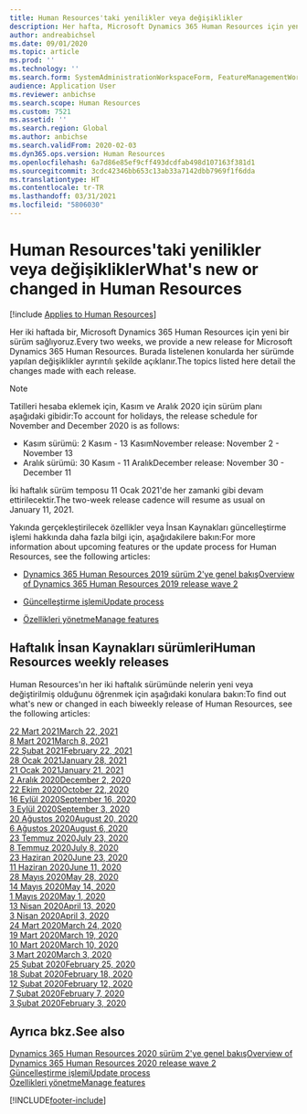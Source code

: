 ```yaml
---
title: Human Resources'taki yenilikler veya değişiklikler
description: Her hafta, Microsoft Dynamics 365 Human Resources için yeni bir sürüm sağlıyoruz. Burada listelenen konularda her hafta yapılan değişiklikler ayrıntılı şekilde açıklanır.
author: andreabichsel
ms.date: 09/01/2020
ms.topic: article
ms.prod: ''
ms.technology: ''
ms.search.form: SystemAdministrationWorkspaceForm, FeatureManagementWorkspace
audience: Application User
ms.reviewer: anbichse
ms.search.scope: Human Resources
ms.custom: 7521
ms.assetid: ''
ms.search.region: Global
ms.author: anbichse
ms.search.validFrom: 2020-02-03
ms.dyn365.ops.version: Human Resources
ms.openlocfilehash: 6a7d86e85ef9cff493dcdfab498d107163f381d1
ms.sourcegitcommit: 3cdc42346bb653c13ab33a7142dbb7969f1f6dda
ms.translationtype: HT
ms.contentlocale: tr-TR
ms.lasthandoff: 03/31/2021
ms.locfileid: "5806030"
---
```

# <a name="whats-new-or-changed-in-human-resources"></a><span data-ttu-id="03190-104">Human Resources'taki yenilikler veya değişiklikler</span><span class="sxs-lookup"><span data-stu-id="03190-104">What's new or changed in Human Resources</span></span>

[!include [Applies to Human Resources](../includes/applies-to-hr.md)]

<span data-ttu-id="03190-105">Her iki haftada bir, Microsoft Dynamics 365 Human Resources için yeni bir sürüm sağlıyoruz.</span><span class="sxs-lookup"><span data-stu-id="03190-105">Every two weeks, we provide a new release for Microsoft Dynamics 365 Human Resources.</span></span> <span data-ttu-id="03190-106">Burada listelenen konularda her sürümde yapılan değişiklikler ayrıntılı şekilde açıklanır.</span><span class="sxs-lookup"><span data-stu-id="03190-106">The topics listed here detail the changes made with each release.</span></span>

>[!NOTE]
><span data-ttu-id="03190-107">Tatilleri hesaba eklemek için, Kasım ve Aralık 2020 için sürüm planı aşağıdaki gibidir:</span><span class="sxs-lookup"><span data-stu-id="03190-107">To account for holidays, the release schedule for November and December 2020 is as follows:</span></span>
>
>- <span data-ttu-id="03190-108">Kasım sürümü: 2 Kasım - 13 Kasım</span><span class="sxs-lookup"><span data-stu-id="03190-108">November release: November 2 - November 13</span></span>
>- <span data-ttu-id="03190-109">Aralık sürümü: 30 Kasım - 11 Aralık</span><span class="sxs-lookup"><span data-stu-id="03190-109">December release: November 30 - December 11</span></span>
> 
><span data-ttu-id="03190-110">İki haftalık sürüm temposu 11 Ocak 2021'de her zamanki gibi devam ettirilecektir.</span><span class="sxs-lookup"><span data-stu-id="03190-110">The two-week release cadence will resume as usual on January 11, 2021.</span></span>

<span data-ttu-id="03190-111">Yakında gerçekleştirilecek özellikler veya İnsan Kaynakları güncelleştirme işlemi hakkında daha fazla bilgi için, aşağıdakilere bakın:</span><span class="sxs-lookup"><span data-stu-id="03190-111">For more information about upcoming features or the update process for Human Resources, see the following articles:</span></span> 

- [<span data-ttu-id="03190-112">Dynamics 365 Human Resources 2019 sürüm 2'ye genel bakış</span><span class="sxs-lookup"><span data-stu-id="03190-112">Overview of Dynamics 365 Human Resources 2019 release wave 2</span></span>](https://docs.microsoft.com/dynamics365-release-plan/2019wave2/dynamics365-human-resources/)

- [<span data-ttu-id="03190-113">Güncelleştirme işlemi</span><span class="sxs-lookup"><span data-stu-id="03190-113">Update process</span></span>](hr-admin-setup-update-process.md)

- [<span data-ttu-id="03190-114">Özellikleri yönetme</span><span class="sxs-lookup"><span data-stu-id="03190-114">Manage features</span></span>](hr-admin-manage-features.md)

## <a name="human-resources-weekly-releases"></a><span data-ttu-id="03190-115">Haftalık İnsan Kaynakları sürümleri</span><span class="sxs-lookup"><span data-stu-id="03190-115">Human Resources weekly releases</span></span>

<span data-ttu-id="03190-116">Human Resources'ın her iki haftalık sürümünde nelerin yeni veya değiştirilmiş olduğunu öğrenmek için aşağıdaki konulara bakın:</span><span class="sxs-lookup"><span data-stu-id="03190-116">To find out what's new or changed in each biweekly release of Human Resources, see the following articles:</span></span>

[<span data-ttu-id="03190-117">22 Mart 2021</span><span class="sxs-lookup"><span data-stu-id="03190-117">March 22, 2021</span></span>](hr-whats-new-2021-03-22.md)</br>
[<span data-ttu-id="03190-118">8 Mart 2021</span><span class="sxs-lookup"><span data-stu-id="03190-118">March 8, 2021</span></span>](hr-whats-new-2021-03-08.md)</br>
[<span data-ttu-id="03190-119">22 Şubat 2021</span><span class="sxs-lookup"><span data-stu-id="03190-119">February 22, 2021</span></span>](hr-whats-new-2021-02-22.md)</br>
[<span data-ttu-id="03190-120">28 Ocak 2021</span><span class="sxs-lookup"><span data-stu-id="03190-120">January 28, 2021</span></span>](hr-whats-new-2021-01-28.md)</br>
[<span data-ttu-id="03190-121">21 Ocak 2021</span><span class="sxs-lookup"><span data-stu-id="03190-121">January 21, 2021</span></span>](hr-whats-new-2021-01-21.md)</br>
[<span data-ttu-id="03190-122">2 Aralık 2020</span><span class="sxs-lookup"><span data-stu-id="03190-122">December 2, 2020</span></span>](hr-whats-new-2020-12-02.md)</br>
[<span data-ttu-id="03190-123">22 Ekim 2020</span><span class="sxs-lookup"><span data-stu-id="03190-123">October 22, 2020</span></span>](hr-whats-new-2020-10-22.md)</br>
[<span data-ttu-id="03190-124">16 Eylül 2020</span><span class="sxs-lookup"><span data-stu-id="03190-124">September 16, 2020</span></span>](hr-whats-new-2020-09-16.md)</br>
[<span data-ttu-id="03190-125">3 Eylül 2020</span><span class="sxs-lookup"><span data-stu-id="03190-125">September 3, 2020</span></span>](hr-whats-new-2020-09-03.md)</br>
[<span data-ttu-id="03190-126">20 Ağustos 2020</span><span class="sxs-lookup"><span data-stu-id="03190-126">August 20, 2020</span></span>](hr-whats-new-2020-08-20.md)</br>
[<span data-ttu-id="03190-127">6 Ağustos 2020</span><span class="sxs-lookup"><span data-stu-id="03190-127">August 6, 2020</span></span>](hr-whats-new-2020-08-06.md)</br>
[<span data-ttu-id="03190-128">23 Temmuz 2020</span><span class="sxs-lookup"><span data-stu-id="03190-128">July 23, 2020</span></span>](hr-whats-new-2020-07-23.md)</br>
[<span data-ttu-id="03190-129">8 Temmuz 2020</span><span class="sxs-lookup"><span data-stu-id="03190-129">July 8, 2020</span></span>](hr-whats-new-2020-07-08.md)</br>
[<span data-ttu-id="03190-130">23 Haziran 2020</span><span class="sxs-lookup"><span data-stu-id="03190-130">June 23, 2020</span></span>](hr-whats-new-2020-06-23.md)</br>
[<span data-ttu-id="03190-131">11 Haziran 2020</span><span class="sxs-lookup"><span data-stu-id="03190-131">June 11, 2020</span></span>](hr-whats-new-2020-06-11.md)</br>
[<span data-ttu-id="03190-132">28 Mayıs 2020</span><span class="sxs-lookup"><span data-stu-id="03190-132">May 28, 2020</span></span>](hr-whats-new-2020-05-28.md)</br>
[<span data-ttu-id="03190-133">14 Mayıs 2020</span><span class="sxs-lookup"><span data-stu-id="03190-133">May 14, 2020</span></span>](hr-whats-new-2020-05-14.md)</br>
[<span data-ttu-id="03190-134">1 Mayıs 2020</span><span class="sxs-lookup"><span data-stu-id="03190-134">May 1, 2020</span></span>](hr-whats-new-2020-05-01.md)</br>
[<span data-ttu-id="03190-135">13 Nisan 2020</span><span class="sxs-lookup"><span data-stu-id="03190-135">April 13, 2020</span></span>](hr-whats-new-2020-04-13.md)</br>
[<span data-ttu-id="03190-136">3 Nisan 2020</span><span class="sxs-lookup"><span data-stu-id="03190-136">April 3, 2020</span></span>](hr-whats-new-2020-04-03.md)</br>
[<span data-ttu-id="03190-137">24 Mart 2020</span><span class="sxs-lookup"><span data-stu-id="03190-137">March 24, 2020</span></span>](hr-whats-new-2020-03-24.md)</br>
[<span data-ttu-id="03190-138">19 Mart 2020</span><span class="sxs-lookup"><span data-stu-id="03190-138">March 19, 2020</span></span>](hr-whats-new-2020-03-19.md)</br>
[<span data-ttu-id="03190-139">10 Mart 2020</span><span class="sxs-lookup"><span data-stu-id="03190-139">March 10, 2020</span></span>](hr-whats-new-2020-03-10.md)</br>
[<span data-ttu-id="03190-140">3 Mart 2020</span><span class="sxs-lookup"><span data-stu-id="03190-140">March 3, 2020</span></span>](hr-whats-new-2020-03-03.md)</br>
[<span data-ttu-id="03190-141">25 Şubat 2020</span><span class="sxs-lookup"><span data-stu-id="03190-141">February 25, 2020</span></span>](hr-whats-new-2020-02-25.md)</br>
[<span data-ttu-id="03190-142">18 Şubat 2020</span><span class="sxs-lookup"><span data-stu-id="03190-142">February 18, 2020</span></span>](hr-whats-new-2020-02-18.md)</br>
[<span data-ttu-id="03190-143">12 Şubat 2020</span><span class="sxs-lookup"><span data-stu-id="03190-143">February 12, 2020</span></span>](hr-whats-new-2020-02-12.md)</br>
[<span data-ttu-id="03190-144">7 Şubat 2020</span><span class="sxs-lookup"><span data-stu-id="03190-144">February 7, 2020</span></span>](hr-whats-new-2020-02-07.md)</br>
[<span data-ttu-id="03190-145">3 Şubat 2020</span><span class="sxs-lookup"><span data-stu-id="03190-145">February 3, 2020</span></span>](hr-whats-new-2020-02-03.md)

## <a name="see-also"></a><span data-ttu-id="03190-146">Ayrıca bkz.</span><span class="sxs-lookup"><span data-stu-id="03190-146">See also</span></span>

[<span data-ttu-id="03190-147">Dynamics 365 Human Resources 2020 sürüm 2'ye genel bakış</span><span class="sxs-lookup"><span data-stu-id="03190-147">Overview of Dynamics 365 Human Resources 2020 release wave 2</span></span>](https://docs.microsoft.com/dynamics365-release-plan/2020wave2/human-resources/dynamics365-human-resources/)</br>
[<span data-ttu-id="03190-148">Güncelleştirme işlemi</span><span class="sxs-lookup"><span data-stu-id="03190-148">Update process</span></span>](hr-admin-setup-update-process.md)</br>
[<span data-ttu-id="03190-149">Özellikleri yönetme</span><span class="sxs-lookup"><span data-stu-id="03190-149">Manage features</span></span>](hr-admin-manage-features.md)


[!INCLUDE[footer-include](../includes/footer-banner.md)]
